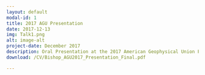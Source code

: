 ```yaml
---
layout: default
modal-id: 1
title: 2017 AGU Presentation
date: 2017-12-13
img: Talk1.png
alt: image-alt
project-date: December 2017
description: Oral Presentation at the 2017 American Geophysical Union Fall Meeting in New Orleans, LA, on December 13, 2017.
download: /CV/Bishop_AGU2017_Presentation_Final.pdf

---
```

